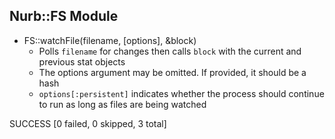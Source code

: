 
Nurb::FS Module
---------------

- FS::watchFile(filename, [options], &block)
  + Polls `filename` for changes then calls `block` with the current and previous stat objects
  + The options argument may be omitted. If provided, it should be a hash
  + `options[:persistent]` indicates whether the process should continue to run as long as files are being watched


SUCCESS [0 failed, 0 skipped, 3 total]
